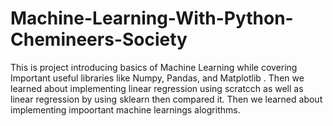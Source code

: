 # Machine-Learning-With-Python-Chemineers-Society
This is project introducing basics of Machine Learning while covering Important useful libraries like Numpy, Pandas, and Matplotlib . Then we learned about implementing linear regression using scratcch as well as linear regression by using sklearn then compared it. Then we learned about implementing impoortant machine learnings alogrithms.
